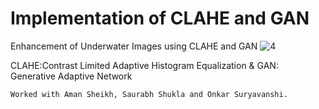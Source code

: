 # Implementation of CLAHE and GAN
Enhancement of Underwater Images using CLAHE and GAN 
![4](https://github.com/2002rahuls/FUnIE-GAN/assets/106743861/d3ba7652-fd03-468e-b265-162722b764e1)

CLAHE:Contrast Limited Adaptive Histogram Equalization & GAN: Generative Adaptive Network

 	Worked with Aman Sheikh, Saurabh Shukla and Onkar Suryavanshi.







 






